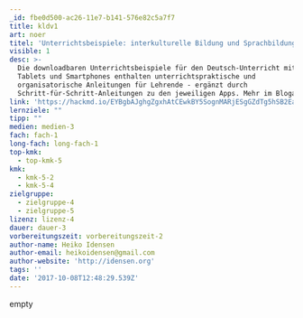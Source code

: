 ```yaml
---
_id: fbe0d500-ac26-11e7-b141-576e82c5a7f7
title: kldv1
art: noer
titel: 'Unterrichtsbeispiele: interkulturelle Bildung und Sprachbildung mit Apps'
visible: 1
desc: >-
  Die downloadbaren Unterrichtsbeispiele für den Deutsch-Unterricht mit Apps für
  Tablets und Smartphones enthalten unterrichtspraktische und
  organisatorische Anleitungen für Lehrende - ergänzt durch
  Schritt-für-Schritt-Anleitungen zu den jeweiligen Apps. Mehr im Blogartikel.
link: 'https://hackmd.io/EYBgbAJghgZgxhAtCEwkBY5SognMARjESgGZdTg5hSB2EaIA#'
lernziele: ""
tipp: ""
medien: medien-3
fach: fach-1
long-fach: long-fach-1
top-kmk:
  - top-kmk-5
kmk:
  - kmk-5-2
  - kmk-5-4
zielgruppe:
  - zielgruppe-4
  - zielgruppe-5
lizenz: lizenz-4
dauer: dauer-3
vorbereitungszeit: vorbereitungszeit-2
author-name: Heiko Idensen
author-email: heikoidensen@gmail.com
author-website: 'http://idensen.org'
tags: ''
date: '2017-10-08T12:48:29.539Z'
---
```

empty
